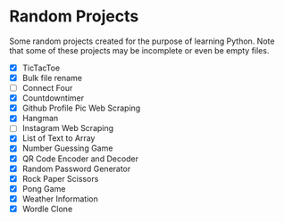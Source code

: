 # Random Projects 

Some random projects created for the purpose of learning Python. Note that some of these projects may be incomplete or even be empty files.

- [x] TicTacToe
- [x] Bulk file rename 
- [ ] Connect Four
- [x] Countdowntimer
- [x] Github Profile Pic Web Scraping
- [x] Hangman
- [ ] Instagram Web Scraping
- [x] List of Text to Array
- [x] Number Guessing Game
- [x] QR Code Encoder and Decoder 
- [x] Random Password Generator
- [x] Rock Paper Scissors
- [x] Pong Game
- [x] Weather Information
- [x] Wordle Clone 